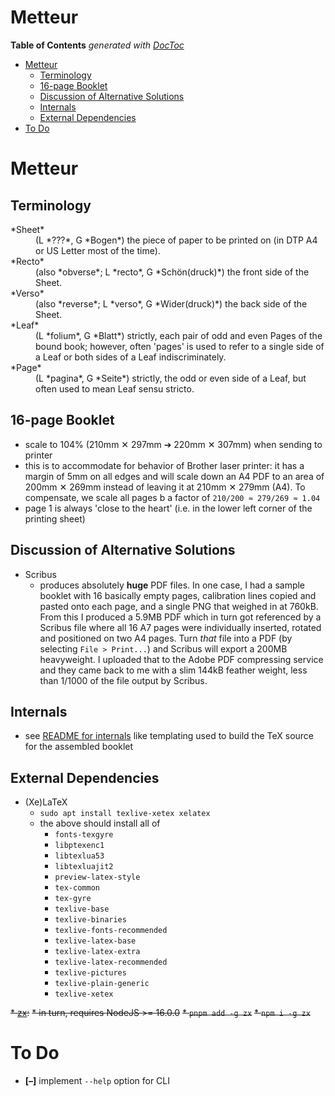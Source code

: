 

# Metteur


<!-- START doctoc generated TOC please keep comment here to allow auto update -->
<!-- DON'T EDIT THIS SECTION, INSTEAD RE-RUN doctoc TO UPDATE -->
**Table of Contents**  *generated with [DocToc](https://github.com/thlorenz/doctoc)*

- [Metteur](#metteur)
  - [Terminology](#terminology)
  - [16-page Booklet](#16-page-booklet)
  - [Discussion of Alternative Solutions](#discussion-of-alternative-solutions)
  - [Internals](#internals)
  - [External Dependencies](#external-dependencies)
- [To Do](#to-do)

<!-- END doctoc generated TOC please keep comment here to allow auto update -->



# Metteur

## Terminology

<dl>

  <dt>*Sheet*</dt><dd>(L *???*, G *Bogen*) the piece of paper to be printed on (in DTP A4 or US Letter most
  of the time).</dd>

  <dt>*Recto*</dt><dd>(also *obverse*; L *recto*, G *Schön(druck)*) the front side of the Sheet.</dd>

  <dt>*Verso*</dt><dd>(also *reverse*; L *verso*, G *Wider(druck)*) the back side of the Sheet.</dd>

  <dt>*Leaf*</dt><dd>(L *folium*, G *Blatt*) strictly, each pair of odd and even Pages of the bound book;
  however, often 'pages' is used to refer to a single side of a Leaf or both sides of a Leaf
  indiscriminately.</dd>

  <dt>*Page*</dt><dd>(L *pagina*, G *Seite*) strictly, the odd or even side of a Leaf, but often used to
  mean Leaf sensu stricto.</dd>

  </dl>

## 16-page Booklet


* scale to 104% (210mm ✕ 297mm ➔ 220mm ✕ 307mm) when sending to printer
* this is to accommodate for behavior of Brother laser printer: it has a margin of 5mm on all edges and will 
  scale down an A4 PDF to an area of 200mm ✕ 269mm instead of leaving it at 210mm ✕ 279mm (A4). 
  To compensate, we scale all pages b a factor of `210/200 ≈ 279/269 ≈ 1.04`
* page 1 is always 'close to the heart' (i.e. in the lower left corner of the printing sheet)


## Discussion of Alternative Solutions

* Scribus
  * produces absolutely **huge** PDF files. In one case, I had a sample booklet with 16 basically empty
    pages, calibration lines copied and pasted onto each page, and a single PNG that weighed in at 760kB.
    From this I produced a 5.9MB PDF which in turn got referenced by a Scribus file where all 16 A7 pages
    were individually inserted, rotated and positioned on two A4 pages. Turn *that* file into a PDF (by
    selecting `File > Print...`) and Scribus will export a 200MB heavyweight. I uploaded that to the Adobe
    PDF compressing service and they came back to me with a slim 144kB feather weight, less than 1/1000 of
    the file output by Scribus.

## Internals

* see [README for internals](./README-internals.md) like templating used to build the TeX source for the
  assembled booklet

## External Dependencies

* (Xe)LaTeX
  * `sudo apt install texlive-xetex xelatex`
  * the above should install all of
    * `fonts-texgyre`
    * `libptexenc1`
    * `libtexlua53`
    * `libtexluajit2`
    * `preview-latex-style`
    * `tex-common`
    * `tex-gyre`
    * `texlive-base`
    * `texlive-binaries`
    * `texlive-fonts-recommended`
    * `texlive-latex-base`
    * `texlive-latex-extra`
    * `texlive-latex-recommended`
    * `texlive-pictures`
    * `texlive-plain-generic`
    * `texlive-xetex`

<del>* [zx](https://github.com/google/zx):</del>
<del>  * in turn, requires NodeJS >= 16.0.0</del>
<del>  * `pnpm add -g zx`</del>
<del>  * `npm i -g zx`</del>

# To Do

* **[–]** implement `--help` option for CLI

